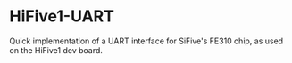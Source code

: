# HiFive1-UART
Quick implementation of a UART interface for SiFive's FE310 chip, as used on the HiFive1 dev board.
